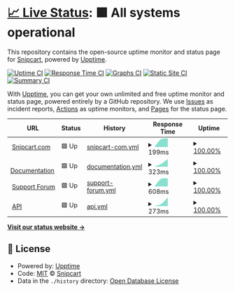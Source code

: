 # [📈 Live Status](https://snipcart.github.io/status-page): <!--live status--> **🟩 All systems operational**

This repository contains the open-source uptime monitor and status page for [Snipcart](https://snipcart.com/), powered by [Upptime](https://github.com/upptime/upptime).

[![Uptime CI](https://github.com/snipcart/status-page/workflows/Uptime%20CI/badge.svg)](https://github.com/snipcart/status-page/actions?query=workflow%3A%22Uptime+CI%22)
[![Response Time CI](https://github.com/snipcart/status-page/workflows/Response%20Time%20CI/badge.svg)](https://github.com/snipcart/status-page/actions?query=workflow%3A%22Response+Time+CI%22)
[![Graphs CI](https://github.com/snipcart/status-page/workflows/Graphs%20CI/badge.svg)](https://github.com/snipcart/status-page/actions?query=workflow%3A%22Graphs+CI%22)
[![Static Site CI](https://github.com/snipcart/status-page/workflows/Static%20Site%20CI/badge.svg)](https://github.com/snipcart/status-page/actions?query=workflow%3A%22Static+Site+CI%22)
[![Summary CI](https://github.com/snipcart/status-page/workflows/Summary%20CI/badge.svg)](https://github.com/snipcart/status-page/actions?query=workflow%3A%22Summary+CI%22)

With [Upptime](https://upptime.js.org), you can get your own unlimited and free uptime monitor and status page, powered entirely by a GitHub repository. We use [Issues](https://github.com/snipcart/status-page/issues) as incident reports, [Actions](https://github.com/snipcart/status-page/actions) as uptime monitors, and [Pages](https://snipcart.github.io/status-page) for the status page.

<!--start: status pages-->
<!-- This summary is generated by Upptime (https://github.com/upptime/upptime) -->
<!-- Do not edit this manually, your changes will be overwritten -->
<!-- prettier-ignore -->
| URL | Status | History | Response Time | Uptime |
| --- | ------ | ------- | ------------- | ------ |
| <img alt="" src="https://icons.duckduckgo.com/ip3/snipcart.com.ico" height="13"> [Snipcart.com](https://snipcart.com/) | 🟩 Up | [snipcart-com.yml](https://github.com/snipcart/status-page/commits/HEAD/history/snipcart-com.yml) | <details><summary><img alt="Response time graph" src="./graphs/snipcart-com/response-time-week.png" height="20"> 199ms</summary><br><a href="https://snipcart.github.io/status-page/history/snipcart-com"><img alt="Response time 199" src="https://img.shields.io/endpoint?url=https%3A%2F%2Fraw.githubusercontent.com%2Fsnipcart%2Fstatus-page%2FHEAD%2Fapi%2Fsnipcart-com%2Fresponse-time.json"></a><br><a href="https://snipcart.github.io/status-page/history/snipcart-com"><img alt="24-hour response time 199" src="https://img.shields.io/endpoint?url=https%3A%2F%2Fraw.githubusercontent.com%2Fsnipcart%2Fstatus-page%2FHEAD%2Fapi%2Fsnipcart-com%2Fresponse-time-day.json"></a><br><a href="https://snipcart.github.io/status-page/history/snipcart-com"><img alt="7-day response time 199" src="https://img.shields.io/endpoint?url=https%3A%2F%2Fraw.githubusercontent.com%2Fsnipcart%2Fstatus-page%2FHEAD%2Fapi%2Fsnipcart-com%2Fresponse-time-week.json"></a><br><a href="https://snipcart.github.io/status-page/history/snipcart-com"><img alt="30-day response time 199" src="https://img.shields.io/endpoint?url=https%3A%2F%2Fraw.githubusercontent.com%2Fsnipcart%2Fstatus-page%2FHEAD%2Fapi%2Fsnipcart-com%2Fresponse-time-month.json"></a><br><a href="https://snipcart.github.io/status-page/history/snipcart-com"><img alt="1-year response time 199" src="https://img.shields.io/endpoint?url=https%3A%2F%2Fraw.githubusercontent.com%2Fsnipcart%2Fstatus-page%2FHEAD%2Fapi%2Fsnipcart-com%2Fresponse-time-year.json"></a></details> | <details><summary><a href="https://snipcart.github.io/status-page/history/snipcart-com">100.00%</a></summary><a href="https://snipcart.github.io/status-page/history/snipcart-com"><img alt="All-time uptime 100.00%" src="https://img.shields.io/endpoint?url=https%3A%2F%2Fraw.githubusercontent.com%2Fsnipcart%2Fstatus-page%2FHEAD%2Fapi%2Fsnipcart-com%2Fuptime.json"></a><br><a href="https://snipcart.github.io/status-page/history/snipcart-com"><img alt="24-hour uptime 100.00%" src="https://img.shields.io/endpoint?url=https%3A%2F%2Fraw.githubusercontent.com%2Fsnipcart%2Fstatus-page%2FHEAD%2Fapi%2Fsnipcart-com%2Fuptime-day.json"></a><br><a href="https://snipcart.github.io/status-page/history/snipcart-com"><img alt="7-day uptime 100.00%" src="https://img.shields.io/endpoint?url=https%3A%2F%2Fraw.githubusercontent.com%2Fsnipcart%2Fstatus-page%2FHEAD%2Fapi%2Fsnipcart-com%2Fuptime-week.json"></a><br><a href="https://snipcart.github.io/status-page/history/snipcart-com"><img alt="30-day uptime 100.00%" src="https://img.shields.io/endpoint?url=https%3A%2F%2Fraw.githubusercontent.com%2Fsnipcart%2Fstatus-page%2FHEAD%2Fapi%2Fsnipcart-com%2Fuptime-month.json"></a><br><a href="https://snipcart.github.io/status-page/history/snipcart-com"><img alt="1-year uptime 100.00%" src="https://img.shields.io/endpoint?url=https%3A%2F%2Fraw.githubusercontent.com%2Fsnipcart%2Fstatus-page%2FHEAD%2Fapi%2Fsnipcart-com%2Fuptime-year.json"></a></details>
| <img alt="" src="https://icons.duckduckgo.com/ip3/docs.snipcart.com.ico" height="13"> [Documentation](https://docs.snipcart.com/) | 🟩 Up | [documentation.yml](https://github.com/snipcart/status-page/commits/HEAD/history/documentation.yml) | <details><summary><img alt="Response time graph" src="./graphs/documentation/response-time-week.png" height="20"> 323ms</summary><br><a href="https://snipcart.github.io/status-page/history/documentation"><img alt="Response time 323" src="https://img.shields.io/endpoint?url=https%3A%2F%2Fraw.githubusercontent.com%2Fsnipcart%2Fstatus-page%2FHEAD%2Fapi%2Fdocumentation%2Fresponse-time.json"></a><br><a href="https://snipcart.github.io/status-page/history/documentation"><img alt="24-hour response time 323" src="https://img.shields.io/endpoint?url=https%3A%2F%2Fraw.githubusercontent.com%2Fsnipcart%2Fstatus-page%2FHEAD%2Fapi%2Fdocumentation%2Fresponse-time-day.json"></a><br><a href="https://snipcart.github.io/status-page/history/documentation"><img alt="7-day response time 323" src="https://img.shields.io/endpoint?url=https%3A%2F%2Fraw.githubusercontent.com%2Fsnipcart%2Fstatus-page%2FHEAD%2Fapi%2Fdocumentation%2Fresponse-time-week.json"></a><br><a href="https://snipcart.github.io/status-page/history/documentation"><img alt="30-day response time 323" src="https://img.shields.io/endpoint?url=https%3A%2F%2Fraw.githubusercontent.com%2Fsnipcart%2Fstatus-page%2FHEAD%2Fapi%2Fdocumentation%2Fresponse-time-month.json"></a><br><a href="https://snipcart.github.io/status-page/history/documentation"><img alt="1-year response time 323" src="https://img.shields.io/endpoint?url=https%3A%2F%2Fraw.githubusercontent.com%2Fsnipcart%2Fstatus-page%2FHEAD%2Fapi%2Fdocumentation%2Fresponse-time-year.json"></a></details> | <details><summary><a href="https://snipcart.github.io/status-page/history/documentation">100.00%</a></summary><a href="https://snipcart.github.io/status-page/history/documentation"><img alt="All-time uptime 100.00%" src="https://img.shields.io/endpoint?url=https%3A%2F%2Fraw.githubusercontent.com%2Fsnipcart%2Fstatus-page%2FHEAD%2Fapi%2Fdocumentation%2Fuptime.json"></a><br><a href="https://snipcart.github.io/status-page/history/documentation"><img alt="24-hour uptime 100.00%" src="https://img.shields.io/endpoint?url=https%3A%2F%2Fraw.githubusercontent.com%2Fsnipcart%2Fstatus-page%2FHEAD%2Fapi%2Fdocumentation%2Fuptime-day.json"></a><br><a href="https://snipcart.github.io/status-page/history/documentation"><img alt="7-day uptime 100.00%" src="https://img.shields.io/endpoint?url=https%3A%2F%2Fraw.githubusercontent.com%2Fsnipcart%2Fstatus-page%2FHEAD%2Fapi%2Fdocumentation%2Fuptime-week.json"></a><br><a href="https://snipcart.github.io/status-page/history/documentation"><img alt="30-day uptime 100.00%" src="https://img.shields.io/endpoint?url=https%3A%2F%2Fraw.githubusercontent.com%2Fsnipcart%2Fstatus-page%2FHEAD%2Fapi%2Fdocumentation%2Fuptime-month.json"></a><br><a href="https://snipcart.github.io/status-page/history/documentation"><img alt="1-year uptime 100.00%" src="https://img.shields.io/endpoint?url=https%3A%2F%2Fraw.githubusercontent.com%2Fsnipcart%2Fstatus-page%2FHEAD%2Fapi%2Fdocumentation%2Fuptime-year.json"></a></details>
| <img alt="" src="https://icons.duckduckgo.com/ip3/support.snipcart.com.ico" height="13"> [Support Forum](https://support.snipcart.com/) | 🟩 Up | [support-forum.yml](https://github.com/snipcart/status-page/commits/HEAD/history/support-forum.yml) | <details><summary><img alt="Response time graph" src="./graphs/support-forum/response-time-week.png" height="20"> 608ms</summary><br><a href="https://snipcart.github.io/status-page/history/support-forum"><img alt="Response time 608" src="https://img.shields.io/endpoint?url=https%3A%2F%2Fraw.githubusercontent.com%2Fsnipcart%2Fstatus-page%2FHEAD%2Fapi%2Fsupport-forum%2Fresponse-time.json"></a><br><a href="https://snipcart.github.io/status-page/history/support-forum"><img alt="24-hour response time 608" src="https://img.shields.io/endpoint?url=https%3A%2F%2Fraw.githubusercontent.com%2Fsnipcart%2Fstatus-page%2FHEAD%2Fapi%2Fsupport-forum%2Fresponse-time-day.json"></a><br><a href="https://snipcart.github.io/status-page/history/support-forum"><img alt="7-day response time 608" src="https://img.shields.io/endpoint?url=https%3A%2F%2Fraw.githubusercontent.com%2Fsnipcart%2Fstatus-page%2FHEAD%2Fapi%2Fsupport-forum%2Fresponse-time-week.json"></a><br><a href="https://snipcart.github.io/status-page/history/support-forum"><img alt="30-day response time 608" src="https://img.shields.io/endpoint?url=https%3A%2F%2Fraw.githubusercontent.com%2Fsnipcart%2Fstatus-page%2FHEAD%2Fapi%2Fsupport-forum%2Fresponse-time-month.json"></a><br><a href="https://snipcart.github.io/status-page/history/support-forum"><img alt="1-year response time 608" src="https://img.shields.io/endpoint?url=https%3A%2F%2Fraw.githubusercontent.com%2Fsnipcart%2Fstatus-page%2FHEAD%2Fapi%2Fsupport-forum%2Fresponse-time-year.json"></a></details> | <details><summary><a href="https://snipcart.github.io/status-page/history/support-forum">100.00%</a></summary><a href="https://snipcart.github.io/status-page/history/support-forum"><img alt="All-time uptime 100.00%" src="https://img.shields.io/endpoint?url=https%3A%2F%2Fraw.githubusercontent.com%2Fsnipcart%2Fstatus-page%2FHEAD%2Fapi%2Fsupport-forum%2Fuptime.json"></a><br><a href="https://snipcart.github.io/status-page/history/support-forum"><img alt="24-hour uptime 100.00%" src="https://img.shields.io/endpoint?url=https%3A%2F%2Fraw.githubusercontent.com%2Fsnipcart%2Fstatus-page%2FHEAD%2Fapi%2Fsupport-forum%2Fuptime-day.json"></a><br><a href="https://snipcart.github.io/status-page/history/support-forum"><img alt="7-day uptime 100.00%" src="https://img.shields.io/endpoint?url=https%3A%2F%2Fraw.githubusercontent.com%2Fsnipcart%2Fstatus-page%2FHEAD%2Fapi%2Fsupport-forum%2Fuptime-week.json"></a><br><a href="https://snipcart.github.io/status-page/history/support-forum"><img alt="30-day uptime 100.00%" src="https://img.shields.io/endpoint?url=https%3A%2F%2Fraw.githubusercontent.com%2Fsnipcart%2Fstatus-page%2FHEAD%2Fapi%2Fsupport-forum%2Fuptime-month.json"></a><br><a href="https://snipcart.github.io/status-page/history/support-forum"><img alt="1-year uptime 100.00%" src="https://img.shields.io/endpoint?url=https%3A%2F%2Fraw.githubusercontent.com%2Fsnipcart%2Fstatus-page%2FHEAD%2Fapi%2Fsupport-forum%2Fuptime-year.json"></a></details>
| <img alt="" src="https://icons.duckduckgo.com/ip3/api.snipcart.com.ico" height="13"> [API](https://api.snipcart.com/) | 🟩 Up | [api.yml](https://github.com/snipcart/status-page/commits/HEAD/history/api.yml) | <details><summary><img alt="Response time graph" src="./graphs/api/response-time-week.png" height="20"> 273ms</summary><br><a href="https://snipcart.github.io/status-page/history/api"><img alt="Response time 273" src="https://img.shields.io/endpoint?url=https%3A%2F%2Fraw.githubusercontent.com%2Fsnipcart%2Fstatus-page%2FHEAD%2Fapi%2Fapi%2Fresponse-time.json"></a><br><a href="https://snipcart.github.io/status-page/history/api"><img alt="24-hour response time 273" src="https://img.shields.io/endpoint?url=https%3A%2F%2Fraw.githubusercontent.com%2Fsnipcart%2Fstatus-page%2FHEAD%2Fapi%2Fapi%2Fresponse-time-day.json"></a><br><a href="https://snipcart.github.io/status-page/history/api"><img alt="7-day response time 273" src="https://img.shields.io/endpoint?url=https%3A%2F%2Fraw.githubusercontent.com%2Fsnipcart%2Fstatus-page%2FHEAD%2Fapi%2Fapi%2Fresponse-time-week.json"></a><br><a href="https://snipcart.github.io/status-page/history/api"><img alt="30-day response time 273" src="https://img.shields.io/endpoint?url=https%3A%2F%2Fraw.githubusercontent.com%2Fsnipcart%2Fstatus-page%2FHEAD%2Fapi%2Fapi%2Fresponse-time-month.json"></a><br><a href="https://snipcart.github.io/status-page/history/api"><img alt="1-year response time 273" src="https://img.shields.io/endpoint?url=https%3A%2F%2Fraw.githubusercontent.com%2Fsnipcart%2Fstatus-page%2FHEAD%2Fapi%2Fapi%2Fresponse-time-year.json"></a></details> | <details><summary><a href="https://snipcart.github.io/status-page/history/api">100.00%</a></summary><a href="https://snipcart.github.io/status-page/history/api"><img alt="All-time uptime 100.00%" src="https://img.shields.io/endpoint?url=https%3A%2F%2Fraw.githubusercontent.com%2Fsnipcart%2Fstatus-page%2FHEAD%2Fapi%2Fapi%2Fuptime.json"></a><br><a href="https://snipcart.github.io/status-page/history/api"><img alt="24-hour uptime 100.00%" src="https://img.shields.io/endpoint?url=https%3A%2F%2Fraw.githubusercontent.com%2Fsnipcart%2Fstatus-page%2FHEAD%2Fapi%2Fapi%2Fuptime-day.json"></a><br><a href="https://snipcart.github.io/status-page/history/api"><img alt="7-day uptime 100.00%" src="https://img.shields.io/endpoint?url=https%3A%2F%2Fraw.githubusercontent.com%2Fsnipcart%2Fstatus-page%2FHEAD%2Fapi%2Fapi%2Fuptime-week.json"></a><br><a href="https://snipcart.github.io/status-page/history/api"><img alt="30-day uptime 100.00%" src="https://img.shields.io/endpoint?url=https%3A%2F%2Fraw.githubusercontent.com%2Fsnipcart%2Fstatus-page%2FHEAD%2Fapi%2Fapi%2Fuptime-month.json"></a><br><a href="https://snipcart.github.io/status-page/history/api"><img alt="1-year uptime 100.00%" src="https://img.shields.io/endpoint?url=https%3A%2F%2Fraw.githubusercontent.com%2Fsnipcart%2Fstatus-page%2FHEAD%2Fapi%2Fapi%2Fuptime-year.json"></a></details>

<!--end: status pages-->

[**Visit our status website →**](https://snipcart.github.io/status-page)

## 📄 License

- Powered by: [Upptime](https://github.com/upptime/upptime)
- Code: [MIT](./LICENSE) © [Snipcart](https://snipcart.com/)
- Data in the `./history` directory: [Open Database License](https://opendatacommons.org/licenses/odbl/1-0/)
